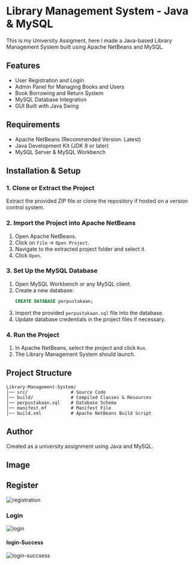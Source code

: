 # Library Management System - Java & MySQL

This is my University Assigment, here I made a Java-based Library Management System built using Apache NetBeans and MySQL.

## Features
- User Registration and Login
- Admin Panel for Managing Books and Users
- Book Borrowing and Return System
- MySQL Database Integration
- GUI Built with Java Swing

## Requirements
- Apache NetBeans (Recommended Version: Latest)
- Java Development Kit (JDK 8 or later)
- MySQL Server & MySQL Workbench

## Installation & Setup
### 1. Clone or Extract the Project
Extract the provided ZIP file or clone the repository if hosted on a version control system.

### 2. Import the Project into Apache NetBeans
1. Open Apache NetBeans.
2. Click on `File` -> `Open Project`.
3. Navigate to the extracted project folder and select it.
4. Click `Open`.

### 3. Set Up the MySQL Database
1. Open MySQL Workbench or any MySQL client.
2. Create a new database:
   ```sql
   CREATE DATABASE perpustakaan;
   ```
3. Import the provided `perpustakaan.sql` file into the database.
4. Update database credentials in the project files if necessary.

### 4. Run the Project
1. In Apache NetBeans, select the project and click `Run`.
2. The Library Management System should launch.

## Project Structure
```
Library-Management-System/
│── src/                # Source Code
│── build/              # Compiled Classes & Resources
│── perpustakaan.sql    # Database Schema
│── manifest.mf         # Manifest File
│── build.xml           # Apache NetBeans Build Script
```

## Author
Created as a university assignment using Java and MySQL.


## Image 

## Register
![registration](https://github.com/user-attachments/assets/fea40695-4a38-4fe0-83a8-c0800be60ebd)

### Login
![login](https://github.com/user-attachments/assets/ea09f2b6-a31b-4b6a-8bca-17bd5f8d4471)

#### login-Success
![login-succsess](https://github.com/user-attachments/assets/0b81fd33-46ab-4b63-a39a-004f525143d2)

